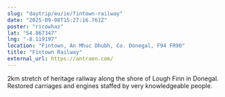 ```yaml
---
slug: "daytrip/eu/ie/fintown-railway"
date: "2025-09-08T15:27:16.761Z"
poster: "ricowhaz"
lat: "54.867347"
lng: "-8.119197"
location: "Fintown, An Mhuc Dhubh, Co. Donegal, F94 FR90"
title: "Fintown Railway"
external_url: https://antraen.com/
---
```

2km stretch of heritage railway along the shore of Lough Finn in Donegal.
Restored carriages and engines staffed by very knowledgeable people.